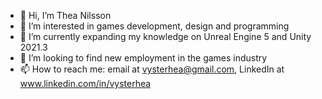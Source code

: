 - 👋 Hi, I’m Thea Nilsson
- 👀 I’m interested in games development, design and programming
- 🌱 I’m currently expanding my knowledge on Unreal Engine 5 and Unity 2021.3
- 💞️ I’m looking to find new employment in the games industry
- 📫 How to reach me: email at vysterhea@gmail.com, LinkedIn at www.linkedin.com/in/vysterhea

<!---
Celn97/Celn97 is a ✨ special ✨ repository because its `README.md` (this file) appears on your GitHub profile.
You can click the Preview link to take a look at your changes.
--->
